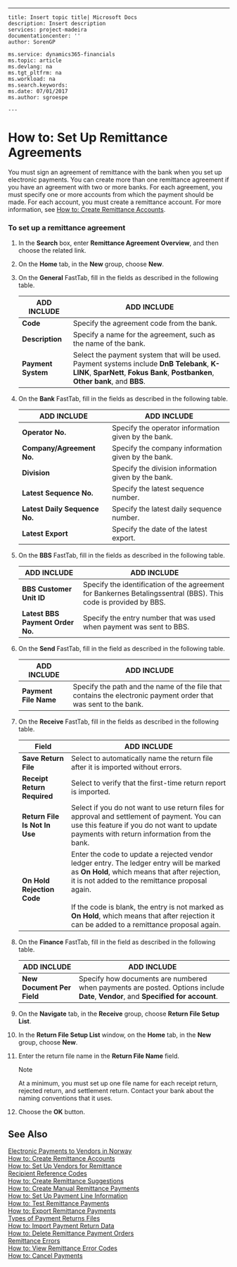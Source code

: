 ---
    title: Insert topic title| Microsoft Docs
    description: Insert description
    services: project-madeira
    documentationcenter: ''
    author: SorenGP

    ms.service: dynamics365-financials
    ms.topic: article
    ms.devlang: na
    ms.tgt_pltfrm: na
    ms.workload: na
    ms.search.keywords:
    ms.date: 07/01/2017
    ms.author: sgroespe

    ---
# How to: Set Up Remittance Agreements
You must sign an agreement of remittance with the bank when you set up electronic payments. You can create more than one remittance agreement if you have an agreement with two or more banks. For each agreement, you must specify one or more accounts from which the payment should be made. For each account, you must create a remittance account. For more information, see [How to: Create Remittance Accounts](../../LocalFunctionalityForMicrosoftDynamicsNav2016/Norway/how-to-create-remittance-accounts.md).  
  
### To set up a remittance agreement  
  
1.  In the **Search** box, enter **Remittance Agreement Overview**, and then choose the related link.  
  
2.  On the **Home** tab, in the **New** group, choose **New**.  
  
3.  On the **General** FastTab, fill in the fields as described in the following table.  
  
    |ADD INCLUDE<!--[!INCLUDE[bp_tablefield](../../ApplicationDesign/includes/bp_tablefield_md.md)]-->|ADD INCLUDE<!--[!INCLUDE[bp_tabledescription](../../ApplicationDesign/includes/bp_tabledescription_md.md)]-->|  
    |---------------------------------|---------------------------------------|  
    |**Code**|Specify the agreement code from the bank.|  
    |**Description**|Specify a name for the agreement, such as the name of the bank.|  
    |**Payment System**|Select the payment system that will be used. Payment systems include **DnB Telebank**, **K\-LINK**, **SparNett**, **Fokus Bank**, **Postbanken**, **Other bank**, and **BBS**.|  
  
4.  On the **Bank** FastTab, fill in the fields as described in the following table.  
  
    |ADD INCLUDE<!--[!INCLUDE[bp_tablefield](../../ApplicationDesign/includes/bp_tablefield_md.md)]-->|ADD INCLUDE<!--[!INCLUDE[bp_tabledescription](../../ApplicationDesign/includes/bp_tabledescription_md.md)]-->|  
    |---------------------------------|---------------------------------------|  
    |**Operator No.**|Specify the operator information given by the bank.|  
    |**Company\/Agreement No.**|Specify the company information given by the bank.|  
    |**Division**|Specify the division information given by the bank.|  
    |**Latest Sequence No.**|Specify the latest sequence number.|  
    |**Latest Daily Sequence No.**|Specify the latest daily sequence number.|  
    |**Latest Export**|Specify the date of the latest export.|  
  
5.  On the **BBS** FastTab, fill in the fields as described in the following table.  
  
    |ADD INCLUDE<!--[!INCLUDE[bp_tablefield](../../ApplicationDesign/includes/bp_tablefield_md.md)]-->|ADD INCLUDE<!--[!INCLUDE[bp_tabledescription](../../ApplicationDesign/includes/bp_tabledescription_md.md)]-->|  
    |---------------------------------|---------------------------------------|  
    |**BBS Customer Unit ID**|Specify the identification of the agreement for Bankernes Betalingssentral \(BBS\). This code is provided by BBS.|  
    |**Latest BBS Payment Order No.**|Specify the entry number that was used when payment was sent to BBS.|  
  
6.  On the **Send** FastTab, fill in the field as described in the following table.  
  
    |ADD INCLUDE<!--[!INCLUDE[bp_tablefield](../../ApplicationDesign/includes/bp_tablefield_md.md)]-->|ADD INCLUDE<!--[!INCLUDE[bp_tabledescription](../../ApplicationDesign/includes/bp_tabledescription_md.md)]-->|  
    |---------------------------------|---------------------------------------|  
    |**Payment File Name**|Specify the path and the name of the file that contains the electronic payment order that was sent to the bank.|  
  
7.  On the **Receive** FastTab, fill in the fields as described in the following table.  
  
    |Field|ADD INCLUDE<!--[!INCLUDE[bp_tabledescription](../../ApplicationDesign/includes/bp_tabledescription_md.md)]-->|  
    |-----------|---------------------------------------|  
    |**Save Return File**|Select to automatically name the return file after it is imported without errors.|  
    |**Receipt Return Required**|Select to verify that the first\-time return report is imported.|  
    |**Return File Is Not In Use**|Select if you do not want to use return files for approval and settlement of payment. You can use this feature if you do not want to update payments with return information from the bank.|  
    |**On Hold Rejection Code**|Enter the code to update a rejected vendor ledger entry. The ledger entry will be marked as **On Hold**, which means that after rejection, it is not added to the remittance proposal again.<br /><br /> If the code is blank, the entry is not marked as **On Hold**, which means that after rejection it can be added to a remittance proposal again.|  
  
8.  On the **Finance** FastTab, fill in the field as described in the following table.  
  
    |ADD INCLUDE<!--[!INCLUDE[bp_tablefield](../../ApplicationDesign/includes/bp_tablefield_md.md)]-->|ADD INCLUDE<!--[!INCLUDE[bp_tabledescription](../../ApplicationDesign/includes/bp_tabledescription_md.md)]-->|  
    |---------------------------------|---------------------------------------|  
    |**New Document Per Field**|Specify how documents are numbered when payments are posted. Options include **Date**, **Vendor**, and **Specified for account**.|  
  
9. On the **Navigate** tab, in the **Receive** group, choose **Return File Setup List**.  
  
10. In the **Return File Setup List** window, on the **Home** tab, in the **New** group, choose **New**.  
  
11. Enter the return file name in the **Return File Name** field.  
  
    > [!NOTE]  
    >  At a minimum, you must set up one file name for each receipt return, rejected return, and settlement return. Contact your bank about the naming conventions that it uses.  
  
12. Choose the **OK** button.  
  
## See Also  
 [Electronic Payments to Vendors in Norway](../../LocalFunctionalityForMicrosoftDynamicsNav2016/Norway/electronic-payments-to-vendors-in-norway.md)   
 [How to: Create Remittance Accounts](../../LocalFunctionalityForMicrosoftDynamicsNav2016/Norway/how-to-create-remittance-accounts.md)   
 [How to: Set Up Vendors for Remittance](../../LocalFunctionalityForMicrosoftDynamicsNav2016/Norway/how-to-set-up-vendors-for-remittance.md)   
 [Recipient Reference Codes](../../LocalFunctionalityForMicrosoftDynamicsNav2016/Norway/recipient-reference-codes.md)   
 [How to: Create Remittance Suggestions](../../LocalFunctionalityForMicrosoftDynamicsNav2016/Norway/how-to-create-remittance-suggestions.md)   
 [How to: Create Manual Remittance Payments](../../LocalFunctionalityForMicrosoftDynamicsNav2016/Norway/how-to-create-manual-remittance-payments.md)   
 [How to: Set Up Payment Line Information](../../LocalFunctionalityForMicrosoftDynamicsNav2016/Norway/how-to-set-up-payment-line-information.md)   
 [How to: Test Remittance Payments](../../LocalFunctionalityForMicrosoftDynamicsNav2016/Norway/how-to-test-remittance-payments.md)   
 [How to: Export Remittance Payments](../../LocalFunctionalityForMicrosoftDynamicsNav2016/Norway/how-to-export-remittance-payments.md)   
 [Types of Payment Returns Files](../../LocalFunctionalityForMicrosoftDynamicsNav2016/Norway/types-of-payment-returns-files.md)   
 [How to: Import Payment Return Data](../../LocalFunctionalityForMicrosoftDynamicsNav2016/Norway/how-to-import-payment-return-data.md)   
 [How to: Delete Remittance Payment Orders](../../LocalFunctionalityForMicrosoftDynamicsNav2016/Norway/how-to-delete-remittance-payment-orders.md)   
 [Remittance Errors](../../LocalFunctionalityForMicrosoftDynamicsNav2016/Norway/remittance-errors.md)   
 [How to: View Remittance Error Codes](../../LocalFunctionalityForMicrosoftDynamicsNav2016/Norway/how-to-view-remittance-error-codes.md)   
 [How to: Cancel Payments](../../LocalFunctionalityForMicrosoftDynamicsNav2016/Norway/how-to-cancel-payments.md)